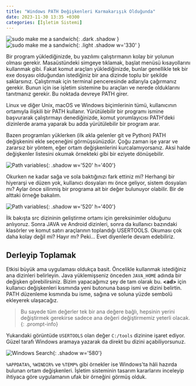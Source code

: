 ```yaml
---
title: "Windows PATH Değişkenleri Karmakarışık Olduğunda"
date: 2023-11-30 13:35 +0300
categories: [İşletim Sistemi]
---
```


![sudo make me a sandwich](https://xkcd.com/store/sudo_shirt_thumb.png){: .dark .shadow }
![sudo make me a sandwich](https://imgs.xkcd.com/comics/sandwich.png){: .light .shadow  w='330' }

Bir program yüklediğinizde, bu yazılımı çalıştırmanın kolay bir yolunun olması gerekir. Masaüstündeki simgeye tıklamak, başlat menüsü kısayollarını kullanmak gibi. Fakat komut araçları yüklediğinizde, bunlar genellikle tek bir exe dosyası olduğundan istediğiniz bir ana dizinde toplu bir şekilde saklarsınız. Çalıştırmak için terminal penceresinde adlarıyla çağırmanız gerekir. Bunun için ise işletim sistemine bu araçları ve nerede olduklarını tanıtmanız gerekir. Bu noktada devreye PATH girer.

Linux ve diğer Unix, macOS ve Windows biçimlerinin tümü, kullanıcının ortamıyla ilişkili bir PATH kullanır. Yürütülebilir bir programı ismine başvurarak çalıştırmayı denediğinizde, komut yorumlayıcısı PATH'deki dizinlerde arama yaparak bu adda yürütülebilir bir program arar.

Bazen programları yüklerken (ilk akla gelenler git ve Python) PATH değişkenini ekle seçeneğini görmüşsünüzdür. Çoğu zaman işe yarar ve zararsız bir yöntem, eğer ortam değişkenlerini kurcalamıyorsanız. Aksi halde değişkenler listesini okumak örnekteki gibi bir eziyete dönüşebilir.

![Path variables](https://www.architectryan.com/static/42eb044d39582f04f1f213e17e4fcb30/32056/edit_path_variable.png){: .shadow w='520' h='400'}

Okurken ne kadar sağa ve sola baktığınızı fark ettiniz mi? Herhangi bir hiyerarşi ve düzen yok, kullanıcı dosyaları mı önce geliyor, sistem dosyaları mı? Aylar önce silinmiş bir programa ait bir değer bulunuyor olabilir. Bir de alttaki örneğe bakalım.

![Path variables](https://i.imgur.com/VScWPbp.png){: .shadow w='520' h='400'}

İlk bakışta src dizininin geliştirme ortamı için gereksinimler olduğunu anlıyoruz. Sonra JAVA ve Android dizinleri, sonra da kullanıcı bazındaki klasörler ve komut satırı araçlarının toplandığı USERTOOLS. Okuması çok daha kolay değil mi? Hayır mı? Peki... Evet diyenlerle devam edebiliriz.

## Derleyip Toplamak

Etkisi büyük ama uygulaması oldukça basit. Öncelikle kullanmak istediğiniz ana dizinleri belirleyin. Java yüklemişseniz önceden `JAVA_HOME` adında bir değişken görebilirsiniz. Bizim yapacağımız şey de tam olarak bu. **\<ad\>** için kullanıcı değişkenleri kısmında yeni butonuna basıp ismi ve dizini belirtin. PATH düzenleme kısmında bu isme, sağına ve soluna yüzde sembolü ekleyerek ulaşacağız.

> Bu sayede tüm değerler tek bir ana değere bağlı, hepsinin yerini değiştirmek gerekirse sadece ana değeri değiştirmemiz yeterli olacak.
{: .prompt-info}

Yukarıdaki görüntüde `USERTOOLS` olan değer `C:/tools` dizinine işaret ediyor. Güzel tarafı Windows aramaya yazarak da direkt bu dizini açabiliyorsunuz.

![Windows Search](https://i.imgur.com/cS7fbKq.png){: .shadow w='580'}

`%APPDATA%`, `%WINDIR%` ve `%TEMP%` gibi örnekler ise Windows'ta hâli hazırda bulunan ortam değişkenleri. İşletim sisteminin tasarım kararlarını inceleyip ihtiyaca göre uygulamanın ufak bir örneğini görmüş olduk.